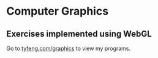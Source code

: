 # Computer Graphics
## Exercises implemented using WebGL
Go to [tyfeng.com/graphics](tyfeng.com/graphics) to view my programs.
